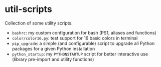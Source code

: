 # util-scripts

Collection of some utility scripts.

- `bashrc`: my custom configuration for bash (PS1, aliases and functions)
- `color/color16.py`: test support for 16 basic colors in terminal
- `pip_upgrade`: a simple (and configurable) script to upgrade all Python packages for a given Python installation
- `python_startup`: my `PYTHONSTARTUP` script for better interactive use (library pre-import and utility functions)
